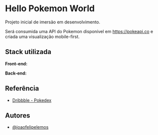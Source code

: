 # Hello Pokemon World

Projeto inicial de imersão em desenvolvimento.

Será consumida uma API do Pokemon disponível em <https://pokeapi.co> e criada uma visualização mobile-first.

## Stack utilizada

**Front-end:** 

**Back-end:** 



## Referência

 - [Dribbble - Pokedex](https://dribbble.com/tags/pokedex)


## Autores

- [@joaofelipelemos](https://www.github.com/joaofelipelemos)

